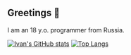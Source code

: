 ## Greetings 👋

I am an 18 y.o. programmer from Russia.

[![Ivan's GitHub stats](https://github-readme-stats.vercel.app/api?username=goracionewport&count_private=true&theme=chartreuse-dark)](https://github.com/anuraghazra/github-readme-stats)
[![Top Langs](https://github-readme-stats.vercel.app/api/top-langs/?username=goracionewport&hide=SourcePawn&theme=chartreuse-dark&layout=compact&langs_count=10)](https://github.com/anuraghazra/github-readme-stats)
